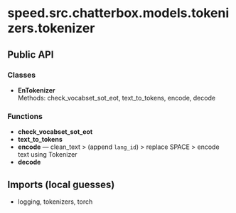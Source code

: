 # speed.src.chatterbox.models.tokenizers.tokenizer

## Public API

### Classes
- **EnTokenizer**  
  Methods: check_vocabset_sot_eot, text_to_tokens, encode, decode

### Functions
- **check_vocabset_sot_eot**
- **text_to_tokens**
- **encode** — clean_text > (append `lang_id`) > replace SPACE > encode text using Tokenizer
- **decode**

## Imports (local guesses)
- logging, tokenizers, torch
